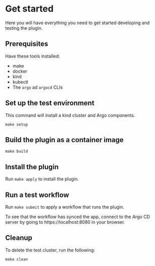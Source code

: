 # Get started

Here you will have everything you need to get started developing and testing the plugin.

## Prerequisites

Have these tools installed:

- make
- docker
- kind
- kubectl
- The `argo` ad `argocd` CLIs

## Set up the test environment

This command will install a kind cluster and Argo components. 

```shell
make setup
```

## Build the plugin as a container image

```shell
make build
```

## Install the plugin

Run `make apply` to install the plugin.

## Run a test workflow

Run `make submit` to apply a workflow that runs the plugin.

To see that the workflow has synced the app, connect to the Argo CD server by going to https://localhost:8080 in your browser.

## Cleanup

To delete the test cluster, run the following:

```shell
make clean
```

